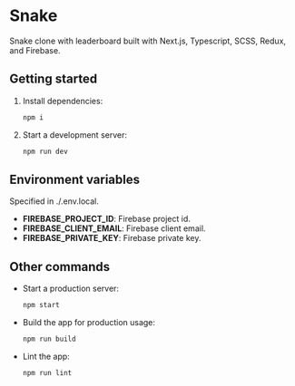 # Snake

Snake clone with leaderboard built with Next.js, Typescript, SCSS, Redux, and Firebase.

## Getting started

1. Install dependencies:

   ```sh
   npm i
   ```

2. Start a development server:

   ```sh
   npm run dev
   ```

## Environment variables

Specified in ./.env.local.

- **FIREBASE_PROJECT_ID**: Firebase project id.
- **FIREBASE_CLIENT_EMAIL**: Firebase client email.
- **FIREBASE_PRIVATE_KEY**: Firebase private key.

## Other commands

- Start a production server:

  ```sh
  npm start
  ```

- Build the app for production usage:

  ```sh
  npm run build
  ```

- Lint the app:

  ```sh
  npm run lint
  ```

